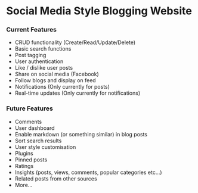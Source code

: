 # Social Media Style Blogging Website

### Current Features

- CRUD functionality (Create/Read/Update/Delete)
- Basic search functions
- Post tagging
- User authentication
- Like / dislike user posts
- Share on social media (Facebook)
- Follow blogs and display on feed
- Notifications (Only currently for posts)
- Real-time updates (Only currently for notifications)

### Future Features 
- Comments
- User dashboard
- Enable markdown (or something similar) in blog posts
- Sort search results
- User style customisation
- Plugins
- Pinned posts
- Ratings 
- Insights (posts, views, comments, popular categories etc...)
- Related posts from other sources
- More...
